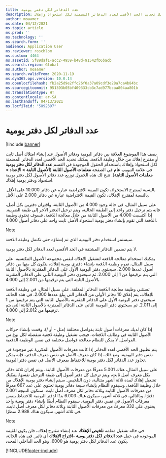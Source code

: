 ```yaml
---
title: عدد الدفاتر لكل دفتر يومية
description: يصف هذا الموضوع العلاقة بين دفاتر اليومية ودفاتر الأصول عند إنشاء امتلاك أصل ثابت أو مقترح إهلاك من خلال وظيفة الدُفعة. يمكنك تحديد الحد الأقصى لعدد الدفاتر المضمنة لكل استحواذ وإهلاك.
author: moaamer
ms.date: 04/12/2021
ms.topic: article
ms.prod: ''
ms.technology: ''
ms.search.form: ''
audience: Application User
ms.reviewer: roschlom
ms.custom: 4464
ms.assetid: 5f89daf1-acc2-4959-b48d-91542fb6bacb
ms.search.region: Global
ms.author: moaamer
ms.search.validFrom: 2020-11-19
ms.dyn365.ops.version: 10.0.14
ms.openlocfilehash: fb2a25d9e2ffc26f0a37a09cdf3e28a7ca4b84bc
ms.sourcegitcommit: 951393b05bf409333cb3c7ad977bcaa804aa801b
ms.translationtype: HT
ms.contentlocale: ar-SA
ms.lasthandoff: 04/13/2021
ms.locfileid: "5892397"
---
```

# <a name="number-of-books-per-journal"></a>عدد الدفاتر لكل دفتر يومية

[!include [banner](../includes/banner.md)]

يصف هذا الموضوع العلاقة بين دفاتر اليومية ودفاتر الأصول عند إنشاء امتلاك أصل ثابت أو مقترح إهلاك من خلال وظيفة الدُفعة. يمكنك تحديد الحد الأقصى لعدد الدفاتر المضمنة لكل استحواذ وإهلاك باستخدام الحقول الموجودة في القسم **عدد الدفاتر لكل دفتر يومية** في علامة التبويب **عام** في الصفحة **معلمات الأصول الثابتة** (**الأصول الثابتة \> الإعداد \> معلمات الأصول الثابتة**). تتيح لك هذه الحقول توزيع عدد دفاتر الأصول لكل دفتر يومية استحواذ ودفتر يومية إهلاك.

بالنسبة لمقترح الاستحواذ، تكون القيمة الافتراضية عبارة عن دفاتر 10.000 على الأقل. بالنسبة لمقترح الإهلاك، تكون القيمة الافتراضية عبارة عن دفاتر 2.000 على الأقل.

على سبيل المثال، في حالة وجود 4.000 من الأصول الثابتة، واقتران دفترين بكل أصل، فانه يتم ترحيل دفتر واحد إلى الطبقة الحالية، ويتم ترحيل الدفتر الآخر إلى طبقة الضريبة. إذا اكتسبت 4.000 من الأصول الثابتة من خلال معالجة الدُفعة، فسوف تحتوي وظيفة الدُفعة التي تقوم بإنشاء دفتر يومية استحواذ الأصل ثابت واحد على دفاتر أصول 4.000.

> [!NOTE]
> سيستمر استخدام دفتر اليومية الذي تم إنشاؤه حتى تكتمل وظيفة الدُفعة.
>
> لا يتم تضمين الدفاتر المشتقة في الحد الأقصى لعدد الدفاتر لكل دفتر يومية.

يمكنك استخدام معالجة الدُفعة لتشغيل الإهلاك لنفس مجموعة الأصول المكتسبة. على سبيل المثال، تقوم وظيفة الدُفعة بإنشاء دفتري يومية إهلاك، يتكون كل منها من دفاتر أصول عددها 2.000. سيحتوي دفتر اليومية الأول على الدفاتر المقترنة بالأصول الثابتة التي يتم ترقيمها من 1 إلى 2.000. ثم سيحتوي دفتر اليومية الثاني على الدفاتر المقترنة بالأصول الثابتة التي يتم ترقيمها من 2.001 إلى 4.000.

تستثني وظيفة معالجة الدُفعة الدفاتر المغلقة. على سبيل المثال، في وظيفة الدُفعة للإهلاك، يتم إغلاق 10 دفاتر الأولى من الدفاتر التي يبلغ عددها 2.000. في هذه الحالة، سيحتوي دفتر اليومية الأول على الدفاتر المقترنة بالأصول الثابتة التي يتم ترقيمها من 1 إلى 2.011. ثم سيحتوي دفتر اليومية الثاني على الدفاتر المقترنة بالأصول الثابتة التي يتم ترقيمها من 2.012 إلى 4.000.

> [!NOTE]
> إذا كان لديك معرفات أصول ثابتة بفواصل مختلفة (مثل - أو /)، وقمت بإنشاء حركات الأصول الثابتة في وظائف الدُفعات، فيجب تشغيل وظيفة دُفعية منفصلة لكل نوع من الفواصل. لا يمكن للنظام معالجة فواصل مختلفة في نفس الوظيفة الدفعية.

يتم تطبيق الحد الأقصى لعدد الدفاتر إذا كانت معرفات الأصول المكررة غير موجودة في نفس دفتر اليومية. ومع ذلك، إذا كان معرف الأصل هو نفس معرف الدفتر، فإنه يمكن تجاوز عدد الدفاتر لكل دفتر يومية للاحتفاظ بمعرف الأصل في نفس دفتر اليومية.

على سبيل المثال، هناك 5.001 معرفًا من معرفات الأصول الثابتة، ويتم إقران ثلاثة دفاتر بكل معرف أصل ثابت، ويتم ترحيل كل دفتر أصول إلى طبقة الترحيل نفسها. يمكنك تشغيل إهلاك لمدة ثلاثة أشهر متتالية، دون التلخيص.  سيتم إنشاء دفتر يومية الإهلاك من خلال وظيفة الدُفعة، وسيقوم النظام بإنشاء سبعة دفاتر يومية تحتوي على عدد 667 معرفًا من معرفات الأصول الثابتة وثلاثة دفاتر لكل معرف أصل ثابت. ستكون النتيجة 2.001 دفترًا. وبالتالي، في ثلاثة أشهر، سيكون هناك 6.003 بندًا لدفتر اليومية للاحتفاظ بنفس معرفات الأصول في نفس دفتر اليومية. سيقوم النظام أيضًا بإنشاء دفتر يومية واحد يحتوي على 332 معرفً من معرفات الأصول الثابتة وثلاثة دفاتر لكل معرف أصل ثابت. في ثلاثة أشهر، سيكون هناك 2.988 سطرًا.

> [!NOTE] 
> في حالة تشغيل معلمة **تلخيص الإهلاك** عند إنشاء مقترح إهلاك، فلن يكون للقيمة الموجودة في حقل **عدد الدفاتر لكل دفتر يومية -اقتراح الإهلاك** أي تاثير. في هذه الحالة، يكون عدد الدفاتر لكل دفتر يومية هو 6000، وهو الحد الداخلي المحدد.


[!INCLUDE[footer-include](../../includes/footer-banner.md)]

